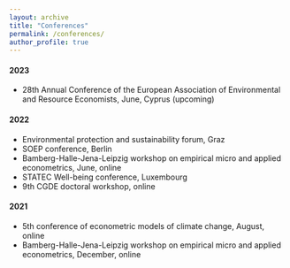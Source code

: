 ```yaml
---
layout: archive
title: "Conferences"
permalink: /conferences/
author_profile: true
---
```


#### 2023
* 28th Annual Conference of the European Association of Environmental and Resource Economists, June, Cyprus (upcoming)

#### 2022

* Environmental protection and sustainability forum, Graz
* SOEP conference, Berlin
* Bamberg-Halle-Jena-Leipzig workshop on empirical micro and applied econometrics, June, online
* STATEC Well-being conference, Luxembourg
* 9th CGDE doctoral workshop, online

#### 2021
* 5th conference of econometric models of climate change, August, online
* Bamberg-Halle-Jena-Leipzig workshop on empirical micro and applied econometrics, December, online
